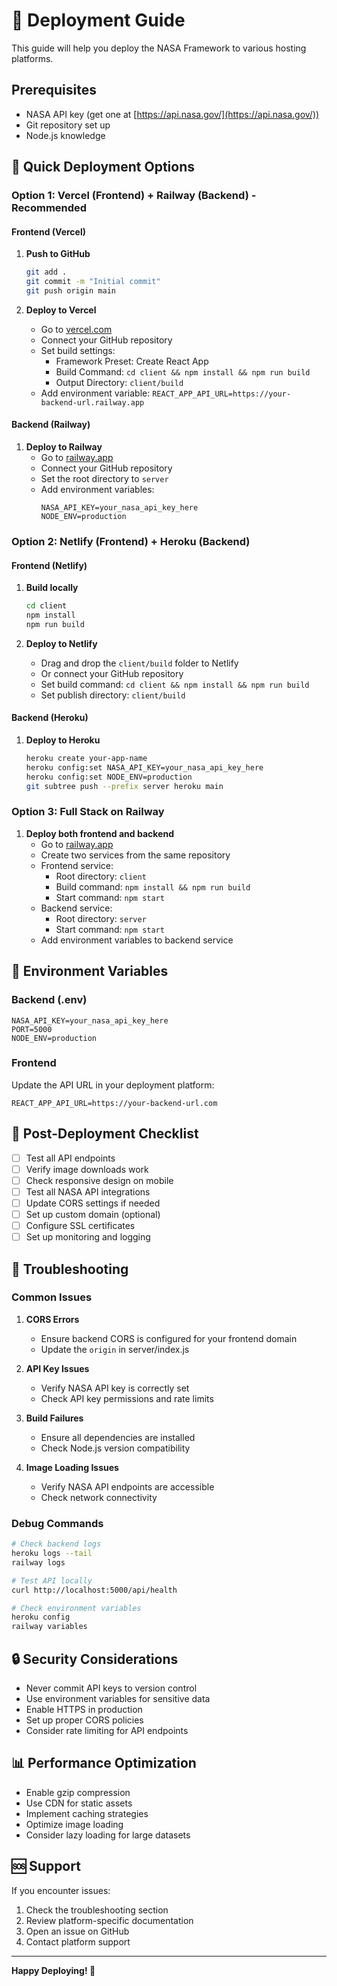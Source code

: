 # 🚀 Deployment Guide

This guide will help you deploy the NASA Framework to various hosting platforms.

## Prerequisites

- NASA API key (get one at [https://api.nasa.gov/](https://api.nasa.gov/))
- Git repository set up
- Node.js knowledge

## 🎯 Quick Deployment Options

### Option 1: Vercel (Frontend) + Railway (Backend) - Recommended

#### Frontend (Vercel)
1. **Push to GitHub**
   ```bash
   git add .
   git commit -m "Initial commit"
   git push origin main
   ```

2. **Deploy to Vercel**
   - Go to [vercel.com](https://vercel.com)
   - Connect your GitHub repository
   - Set build settings:
     - Framework Preset: Create React App
     - Build Command: `cd client && npm install && npm run build`
     - Output Directory: `client/build`
   - Add environment variable: `REACT_APP_API_URL=https://your-backend-url.railway.app`

#### Backend (Railway)
1. **Deploy to Railway**
   - Go to [railway.app](https://railway.app)
   - Connect your GitHub repository
   - Set the root directory to `server`
   - Add environment variables:
     ```
     NASA_API_KEY=your_nasa_api_key_here
     NODE_ENV=production
     ```

### Option 2: Netlify (Frontend) + Heroku (Backend)

#### Frontend (Netlify)
1. **Build locally**
   ```bash
   cd client
   npm install
   npm run build
   ```

2. **Deploy to Netlify**
   - Drag and drop the `client/build` folder to Netlify
   - Or connect your GitHub repository
   - Set build command: `cd client && npm install && npm run build`
   - Set publish directory: `client/build`

#### Backend (Heroku)
1. **Deploy to Heroku**
   ```bash
   heroku create your-app-name
   heroku config:set NASA_API_KEY=your_nasa_api_key_here
   heroku config:set NODE_ENV=production
   git subtree push --prefix server heroku main
   ```

### Option 3: Full Stack on Railway

1. **Deploy both frontend and backend**
   - Go to [railway.app](https://railway.app)
   - Create two services from the same repository
   - Frontend service:
     - Root directory: `client`
     - Build command: `npm install && npm run build`
     - Start command: `npm start`
   - Backend service:
     - Root directory: `server`
     - Start command: `npm start`
   - Add environment variables to backend service

## 🔧 Environment Variables

### Backend (.env)
```env
NASA_API_KEY=your_nasa_api_key_here
PORT=5000
NODE_ENV=production
```

### Frontend
Update the API URL in your deployment platform:
```env
REACT_APP_API_URL=https://your-backend-url.com
```

## 📝 Post-Deployment Checklist

- [ ] Test all API endpoints
- [ ] Verify image downloads work
- [ ] Check responsive design on mobile
- [ ] Test all NASA API integrations
- [ ] Update CORS settings if needed
- [ ] Set up custom domain (optional)
- [ ] Configure SSL certificates
- [ ] Set up monitoring and logging

## 🐛 Troubleshooting

### Common Issues

1. **CORS Errors**
   - Ensure backend CORS is configured for your frontend domain
   - Update the `origin` in server/index.js

2. **API Key Issues**
   - Verify NASA API key is correctly set
   - Check API key permissions and rate limits

3. **Build Failures**
   - Ensure all dependencies are installed
   - Check Node.js version compatibility

4. **Image Loading Issues**
   - Verify NASA API endpoints are accessible
   - Check network connectivity

### Debug Commands

```bash
# Check backend logs
heroku logs --tail
railway logs

# Test API locally
curl http://localhost:5000/api/health

# Check environment variables
heroku config
railway variables
```

## 🔒 Security Considerations

- Never commit API keys to version control
- Use environment variables for sensitive data
- Enable HTTPS in production
- Set up proper CORS policies
- Consider rate limiting for API endpoints

## 📊 Performance Optimization

- Enable gzip compression
- Use CDN for static assets
- Implement caching strategies
- Optimize image loading
- Consider lazy loading for large datasets

## 🆘 Support

If you encounter issues:
1. Check the troubleshooting section
2. Review platform-specific documentation
3. Open an issue on GitHub
4. Contact platform support

---

**Happy Deploying! 🚀** 
